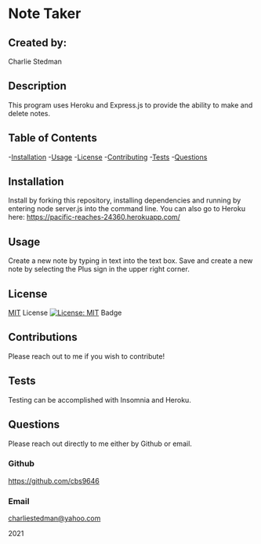 # Note Taker

  ## Created by:

Charlie Stedman
  
  ## Description
  
This program uses Heroku and Express.js to provide the ability to make and delete notes.
  
  ## Table of Contents
  
  -[Installation](#installation)
  -[Usage](#userInteraction)
  -[License](#license)
  -[Contributing](#contribute)
  -[Tests](#testing)
  -[Questions](#additionalQuestions)
 
  ## Installation

Install by forking this repository, installing dependencies and running by entering node server.js into the command line. You can also go to Heroku here: https://pacific-reaches-24360.herokuapp.com/

  ## Usage
  
Create a new note by typing in text into the text box. Save and create a new note by selecting the Plus sign in the upper right corner.

  ## License

[MIT](https://opensource.org/licenses/MIT) License
[![License: MIT](https://img.shields.io/badge/License-MIT-yelloe.svg)](https://opensource.org/licenses/MIT) Badge

  ## Contributions
  
Please reach out to me if you wish to contribute!

  ## Tests

Testing can be accomplished with Insomnia and Heroku.

  ## Questions

Please reach out directly to me either by Github or email.

  ### Github
  
  https://github.com/cbs9646

  ### Email

charliestedman@yahoo.com
   

2021
